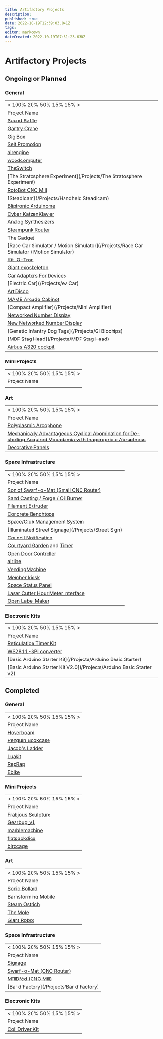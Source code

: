 ```yaml
---
title: Artifactory Projects
description: 
published: true
date: 2022-10-19T12:39:03.841Z
tags: 
editor: markdown
dateCreated: 2022-10-19T07:51:23.630Z
---
```


# Artifactory Projects

## Ongoing or Planned

### General

|                                                                                          |
|------------------------------------------------------------------------------------------|
| \< 100% 20% 50% 15% 15% \>                                                               |
| Project Name                                                                             |
| [Sound Baffle](/Projects/soundBaffle)                                                    |
| [Gantry Crane](/Projects/gantrycrane)                                                    |
| [Gig Box](/Projects/gigbox)                                                              |
| [Self Promotion](/Projects/selfpromotion)                                                |
| [airengine](/Projects/airengine)                                                         |
| [woodcomputer](/Projects/woodcomputer)                                                   |
| [TheSwitch](/Projects/TheSwitch)                                                         |
| [The Stratosphere Experiment](/Projects/The Stratosphere Experiment)                     |
| [RotoBot CNC Mill](/Projects/rotobot)                                                    |
| [Steadicam](/Projects/Handheld Steadicam)                                                |
| [Bliptronic Arduinome](/Projects/Bliptronic_Arduinome)                                   |
| [Cyber KatzenKlavier](/Projects/cyber_katzenklavier)                                     |
| [Analog Synthesizers](/Projects/Analog_Synthesis)                                        |
| [Steampunk Router](/Projects/Steampunk_Router)                                           |
| [The Gadget](/Projects/TheGadget)                                                        |
| [Race Car Simulator / Motion Simulator](/Projects/Race Car Simulator / Motion Simulator) |
| [Kit-O-Tron](/Projects/kitotron/start)                                                   |
| [Giant exoskeleton](/Projects/GiantExoskeleton)                                          |
| [Car Adapters For Devices](/Projects/CarAdapters)                                        |
| [Electric Car](/Projects/ev Car)                                                         |
| [ArtiDisco](/Projects/ArtiDisco)                                                         |
| [MAME Arcade Cabinet](/Projects/MAME)                                                    |
| [Compact Amplifier](/Projects/Mini Amplifier)                                            |
| [Networked Number Display](/Projects/NetworkedNumberDisplay)                             |
| [New Networked Number Display](/Projects/NewNetworkedNumberDisplay)                      |
| [Genetic Infantry Dog Tags](/Projects/GI Biochips)                                       |
| [MDF Stag Head](/Projects/MDF Stag Head)                                                 |
| [Airbus A320 cockpit](/Projects/A320cockpit)                                             |

### Mini Projects

|                            |
|----------------------------|
| \< 100% 20% 50% 15% 15% \> |
| Project Name               |
|                            |

### Art

|                                                                                                                                              |
|----------------------------------------------------------------------------------------------------------------------------------------------|
| \< 100% 20% 50% 15% 15% \>                                                                                                                   |
| Project Name                                                                                                                                 |
| [Polyplasmic Arcophone](/Projects/Arcophone)                                                                                                 |
| [Mechanically Advantageous Cyclical Abomination for De-shelling Acquired Macadamia with Inappropriate Abruptness](/Projects/macadamiabicyle) |
| [Decorative Panels](/Projects/Decorative_Panels)                                                                                             |

### Space Infrastructure

|                                                                   |
|-------------------------------------------------------------------|
| \< 100% 20% 50% 15% 15% \>                                        |
| Project Name                                                      |
| [Son of Swarf-o-Mat (Small CNC Router)](/Projects/Swarf-o-Mat2)   |
| [Sand Casting / Forge / Oil Burner](/Projects/sandcasting)        |
| [Filament Extruder](/Projects/Filament)                           |
| [Concrete Benchtops](/Projects/Concrete)                          |
| [Space/Club Management System](/Projects/ClubManagementSystem)    |
| [Illuminated Street Signage](/Projects/Street Sign)               |
| [Council Notification](/Projects/CouncilNotification)             |
| [Courtyard Garden](/Projects/Garden) and [Timer](/Projects/Timer) |
| [Open Door Controller](/Projects/OpenDoorControl)                 |
| [airline](/Projects/airline)                                      |
| [VendingMachine](/Projects/VendingMachine)                        |
| [Member kiosk](/Projects/SelfServiceKisok)                        |
| [Space Status Panel](/Projects/StatusBoard)                       |
| [Laser Cutter Hour Meter Interface](/Projects/LaserHourMeter)     |
| [Open Label Maker](/Projects/OpenLabelMaker)                      |

### Electronic Kits

|                                                                      |
|----------------------------------------------------------------------|
| \< 100% 20% 50% 15% 15% \>                                           |
| Project Name                                                         |
| [Reticulation Timer Kit](/Projects/retickit)                         |
| [WS2811-SPI converter](/Projects/WS2811ClockShaper)                  |
| [Basic Arduino Starter Kit](/Projects/Arduino Basic Starter)         |
| [Basic Arduino Starter Kit V2.0](/Projects/Arduino Basic Starter v2) |

## Completed

### General

|                                                |
|------------------------------------------------|
| \< 100% 20% 50% 15% 15% \>                     |
| Project Name                                   |
| [Hoverboard](/Projects/Hoverboard)             |
| [Penguin Bookcase](/Projects/Penguin_Bookcase) |
| [Jacob's Ladder](/Projects/Jacobs_Ladder)      |
| [Luakit](/Projects/Luakit)                     |
| [RepRap](/Projects/reprap)                     |
| [Ebike](/Projects/Ebike)                       |

### Mini Projects

|                                          |
|------------------------------------------|
| \< 100% 20% 50% 15% 15% \>               |
| Project Name                             |
| [Frabjous Sculpture](/projects/frabjous) |
| [Gearbug_v1](/projects/Gearbug1)         |
| [marblemachine](/projects/marblemachine) |
| [flatpackdice](/projects/flatpackdice)   |
| [birdcage](/projects/birdcage)           |

### Art

|                                                     |
|-----------------------------------------------------|
| \< 100% 20% 50% 15% 15% \>                          |
| Project Name                                        |
| [Sonic Bollard](/Projects/sonicbollard)             |
| [Barnstorming Mobile](/Projects/barnstormingmobile) |
| [Steam Ostrich](/Projects/steamostrich)             |
| [The Mole](/Projects/themole)                       |
| [Giant Robot](/Projects/Giant_Robot)                |

### Space Infrastructure

|                                                   |
|---------------------------------------------------|
| \< 100% 20% 50% 15% 15% \>                        |
| Project Name                                      |
| [Signage](/Projects/Sign1)                        |
| [Swarf-o-Mat (CNC Router)](/Projects/swarf-o-mat) |
| [MïllDřéd (CNC Mill)](/tools/milldred)            |
| [Bar d'Factory](/Projects/Bar d'Factory)          |

### Electronic Kits

|                                                |
|------------------------------------------------|
| \< 100% 20% 50% 15% 15% \>                     |
| Project Name                                   |
| [Coil Driver Kit](/Projects/MusicalCoilDriver) |
